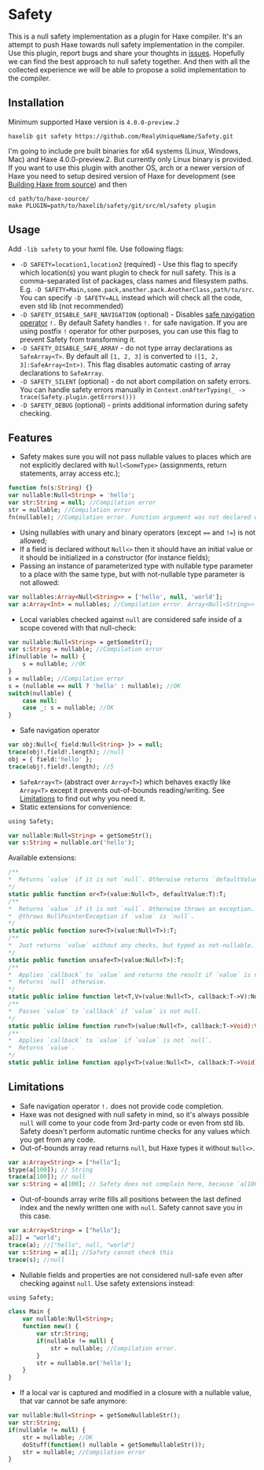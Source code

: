 # Safety

This is a null safety implementation as a plugin for Haxe compiler. It's an attempt to push Haxe towards null safety implementation in the compiler.
Use this plugin, report bugs and share your thoughts in [issues](https://github.com/RealyUniqueName/Safety/issues).
Hopefully we can find the best approach to null safety together. And then with all the collected experience we will be able to propose a solid implementation to the compiler.

## Installation

Minimum supported Haxe version is `4.0.0-preview.2`
```
haxelib git safety https://github.com/RealyUniqueName/Safety.git
```
I'm going to include pre built binaries for x64 systems (Linux, Windows, Mac) and Haxe 4.0.0-preview.2. But currently only Linux binary is provided.
If you want to use this plugin with another OS, arch or a newer version of Haxe you need to setup desired version of Haxe for development (see [Building Haxe from source](https://haxe.org/documentation/introduction/building-haxe.html)) and then
```
cd path/to/haxe-source/
make PLUGIN=path/to/haxelib/safety/git/src/ml/safety plugin
```

## Usage

Add `-lib safety` to your hxml file.
Use following flags:

* `-D SAFETY=location1,location2` (required) - Use this flag to specify which location(s) you want plugin to check for null safety. This is a comma-separated list of packages, class names and filesystem paths. E.g. `-D SAFETY=Main,some.pack,another.pack.AnotherClass,path/to/src`. You can specify `-D SAFETY=ALL` instead which will check all the code, even std lib (not recommended)
* `-D SAFETY_DISABLE_SAFE_NAVIGATION` (optional) - Disables [safe navigation operator](https://en.wikipedia.org/wiki/Safe_navigation_operator) `!.` By default Safety handles `!.` for safe navigation. If you are using postfix `!` operator for other purposes, you can use this flag to prevent Safety from transforming it.
* `-D SAFETY_DISABLE_SAFE_ARRAY` - do not type array declarations as `SafeArray<T>`. By default all `[1, 2, 3]` is converted to `([1, 2, 3]:SafeArray<Int>)`. This flag disables automatic casting of array declarations to `SafeArray`.
* `-D SAFETY_SILENT` (optional) - do not abort compilation on safety errors. You can handle safety errors manually in `Context.onAfterTyping(_ -> trace(Safety.plugin.getErrors()))`
* `-D SAFETY_DEBUG` (optional) - prints additional information during safety checking.

## Features

* Safety makes sure you will not pass nullable values to places which are not explicitly declared with `Null<SomeType>` (assignments, return statements, array access etc.);
```haxe
function fn(s:String) {}
var nullable:Null<String> = 'hello';
var str:String = null; //Compilation error
str = nullable; //Compilation error
fn(nullable); //Compilation error. Function argument was not declared with `Null<String>`
```
* Using nullables with unary and binary operators (except `==` and `!=`) is not allowed;
* If a field is declared without `Null<>` then it should have an initial value or it should be initialized in a constructor (for instance fields);
* Passing an instance of parameterized type with nullable type parameter to a place with the same type, but with not-nullable type parameter is not allowed:
```haxe
var nullables:Array<Null<String>> = ['hello', null, 'world'];
var a:Array<Int> = nullables; //Compilation error. Array<Null<String>> cannot be assigned to Array<String>
```
* Local variables checked against `null` are considered safe inside of a scope covered with that null-check:
```haxe
var nullable:Null<String> = getSomeStr();
var s:String = nullable; //Compilation error
if(nullable != null) {
	s = nullable; //OK
}
s = nullable; //Compilation error
s = (nullable == null ? 'hello' : nullable); //OK
switch(nullable) {
	case null:
	case _: s = nullable; //OK
}
```
* Safe navigation operator
```haxe
var obj:Null<{ field:Null<String> }> = null;
trace(obj!.field!.length); //null
obj = { field:'hello' };
trace(obj!.field!.length); //5
```
* `SafeArray<T>` (abstract over `Array<T>`) which behaves exactly like `Array<T>` except it prevents out-of-bounds reading/writing. See [Limitations](#Limitations) to find out why you need it.
* Static extensions for convenience:
```haxe
using Safety;

var nullable:Null<String> = getSomeStr();
var s:String = nullable.or('hello');
```
Available extensions:
```haxe
/**
*  Returns `value` if it is not `null`. Otherwise returns `defaultValue.
*/
static public function or<T>(value:Null<T>, defaultValue:T):T;
/**
*  Returns `value` if it is not `null`. Otherwise throws an exception.
*  @throws NullPointerException if `value` is `null`.
*/
static public function sure<T>(value:Null<T>):T;
/**
*  Just returns `value` without any checks, but typed as not-nullable. Use at your own risk.
*/
static public function unsafe<T>(value:Null<T>):T;
/**
*  Applies `callback` to `value` and returns the result if `value` is not `null`.
*  Returns `null` otherwise.
*/
static public inline function let<T,V>(value:Null<T>, callback:T->V):Null<V>;
/**
*  Passes `value` to `callback` if `value` is not null.
*/
static public inline function run<T>(value:Null<T>, callback:T->Void):Void;
/**
*  Applies `callback` to `value` if `value` is not `null`.
*  Returns `value`.
*/
static public inline function apply<T>(value:Null<T>, callback:T->Void):Null<T>;
```

## Limitations

* Safe navigation operator `!.` does not provide code completion.
* Haxe was not designed with null safety in mind, so it's always possible `null` will come to your code from 3rd-party code or even from std lib.
Safety doesn't perform automatic runtime checks for any values which you get from any code.
* Out-of-bounds array read returns `null`, but Haxe types it without `Null<>`.
```haxe
var a:Array<String> = ["hello"];
$type(a[100]); // String
trace(a[100]); // null
var s:String = a[100]; // Safety does not complain here, because `a[100]` is not `Null<String>`
```
* Out-of-bounds array write fills all positions between the last defined index and the newly written one with `null`. Safety cannot save you in this case.
```haxe
var a:Array<String> = ["hello"];
a[2] = "world";
trace(a); //["hello", null, "world"]
var s:String = a[1]; //Safety cannot check this
trace(s); //null
```
* Nullable fields and properties are not considered null-safe even after checking against `null`. Use safety extensions instead:
```haxe
using Safety;

class Main {
	var nullable:Null<String>;
	function new() {
		var str:String;
		if(nullable != null) {
			str = nullable; //Compilation error.
		}
		str = nullable.or('hello');
	}
}
```
* If a local var is captured and modified in a closure with a nullable value, that var cannot be safe anymore:
```haxe
var nullable:Null<String> = getSomeNullableStr();
var str:String;
if(nullable != null) {
	str = nullable; //OK
	doStuff(function() nullable = getSomeNullableStr());
	str = nullable; //Compilation error
}
```
